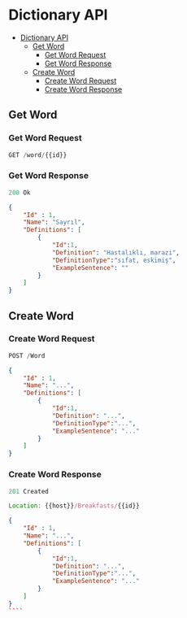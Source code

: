 # Dictionary API
- [Dictionary API](#dictionary-api)
    - [Get Word](#get-word)
        - [Get Word Request](#get-word-request)
        - [Get Word Response](#get-word-response)
    - [Create Word](#create-word)
        - [Create Word Request](#create-word-request)
        - [Create Word Response](#create-word-response)


## Get Word

### Get Word Request
```js
GET /word/{{id}}
```

### Get Word Response

```js
200 Ok
```

````json
{
    "Id" : 1,
    "Name": "Sayrıl",
    "Definitions": [
        {
            "Id":1,
            "Definition": "Hastalıklı, marazi",
            "DefinitionType":"sıfat, eskimiş",
            "ExampleSentence": ""
        }
    ]
}
````

## Create Word

### Create Word Request
````js
POST /Word
````
````json
{
    "Id" : 1,
    "Name": "...",
    "Definitions": [
        {
            "Id":1,
            "Definition": "...",
            "DefinitionType":"...",
            "ExampleSentence": "..."
        }
    ]
}
````
### Create Word Response
````js
201 Created
````

````js
Location: {{host}}/Breakfasts/{{id}}
````
`````json
{
    "Id" : 1,
    "Name": "...",
    "Definitions": [
        {
            "Id":1,
            "Definition": "...",
            "DefinitionType":"...",
            "ExampleSentence": "..."
        }
    ]
}
````
